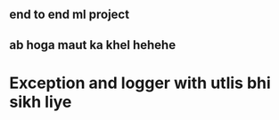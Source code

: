 ## end to end ml project
## ab hoga maut ka khel hehehe
#  Exception and logger with utlis bhi sikh liye